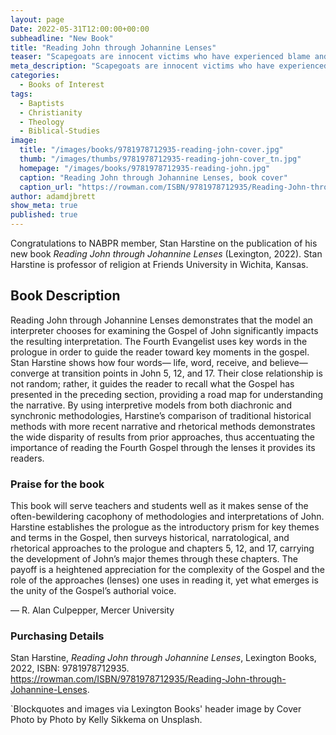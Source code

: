 ```yaml
---
layout: page
Date: 2022-05-31T12:00:00+00:00
subheadline: "New Book"
title: "Reading John through Johannine Lenses"
teaser: "Scapegoats are innocent victims who have experienced blame and violence at the hands of society."
meta_description: "Scapegoats are innocent victims who have experienced blame and violence at the hands of society."
categories:
  - Books of Interest
tags:
  - Baptists
  - Christianity
  - Theology
  - Biblical-Studies
image:
  title: "/images/books/9781978712935-reading-john-cover.jpg"
  thumb: "/images/thumbs/9781978712935-reading-john-cover_tn.jpg"
  homepage: "/images/books/9781978712935-reading-john.jpg"
  caption: "Reading John through Johannine Lenses, book cover"
  caption_url: "https://rowman.com/ISBN/9781978712935/Reading-John-through-Johannine-Lenses"
author: adamdjbrett
show_meta: true
published: true
---
```

Congratulations to NABPR member, Stan Harstine on the publication of his new book _Reading John through Johannine Lenses_ (Lexington, 2022). Stan Harstine is professor of religion at Friends University in Wichita, Kansas.

## Book Description

Reading John through Johannine Lenses demonstrates that the model an interpreter chooses for examining the Gospel of John significantly impacts the resulting interpretation. The Fourth Evangelist uses key words in the prologue in order to guide the reader toward key moments in the gospel. Stan Harstine shows how four words— life, word, receive, and believe— converge at transition points in John 5, 12, and 17. Their close relationship is not random; rather, it guides the reader to recall what the Gospel has presented in the preceding section, providing a road map for understanding the narrative. By using interpretive models from both diachronic and synchronic methodologies, Harstine’s comparison of traditional historical methods with more recent narrative and rhetorical methods demonstrates the wide disparity of results from prior approaches, thus accentuating the importance of reading the Fourth Gospel through the lenses it provides its readers.


### Praise for the book
This book will serve teachers and students well as it makes sense of the often-bewildering cacophony of methodologies and interpretations of John. Harstine establishes the prologue as the introductory prism for key themes and terms in the Gospel, then surveys historical, narratological, and rhetorical approaches to the prologue and chapters 5, 12, and 17, carrying the development of John’s major themes through these chapters. The payoff is a heightened appreciation for the complexity of the Gospel and the role of the approaches (lenses) one uses in reading it, yet what emerges is the unity of the Gospel’s authorial voice.


— R. Alan Culpepper, Mercer University


### Purchasing Details
Stan Harstine, _Reading John through Johannine Lenses_, Lexington Books, 2022, ISBN: 9781978712935.
<https://rowman.com/ISBN/9781978712935/Reading-John-through-Johannine-Lenses>.


`Blockquotes and images via Lexington Books'
header image by Cover Photo by Photo by Kelly Sikkema on Unsplash.

